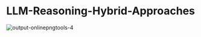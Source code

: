 # LLM-Reasoning-Hybrid-Approaches

![output-onlinepngtools-4](https://github.com/user-attachments/assets/20418673-8276-46c4-a508-c6ac61b2e81a)

